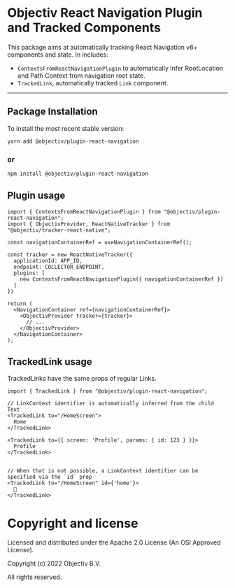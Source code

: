 # Objectiv React Navigation Plugin and Tracked Components

This package aims at automatically tracking React Navigation v6+ components and state. In includes: 
- `ContextsFromReactNavigationPlugin` to automatically infer RootLocation and Path Context from navigation root state.
- `TrackedLink`, automatically tracked `Link` component.

---
## Package Installation
To install the most recent stable version:

```sh
yarn add @objectiv/plugin-react-navigation
```

### or
```sh
npm install @objectiv/plugin-react-navigation
```

## Plugin usage
```tsx
import { ContextsFromReactNavigationPlugin } from "@objectiv/plugin-react-navigation";
import { ObjectivProvider, ReactNativeTracker } from "@objectiv/tracker-react-native";

const navigationContainerRef = useNavigationContainerRef();

const tracker = new ReactNativeTracker({
  applicationId: APP_ID,
  endpoint: COLLECTOR_ENDPOINT,
  plugins: [
    new ContextsFromReactNavigationPlugin({ navigationContainerRef })
  ]
})

return (
  <NavigationContainer ref={navigationContainerRef}>
    <ObjectivProvider tracker={tracker}>
      // ...
    </ObjectivProvider>
  </NavigationContainer>
);
```

## TrackedLink usage
TrackedLinks have the same props of regular Links.  

```tsx
import { TrackedLink } from "@objectiv/plugin-react-navigation";

// LinkContext identifier is automatically inferred from the child Text
<TrackedLink to="/HomeScreen">
  Home
</TrackedLink>

<TrackedLink to={{ screen: 'Profile', params: { id: 123 } }}>
  Profile
</TrackedLink>


// When that is not possible, a LinkContext identifier can be specified via the `id` prop 
<TrackedLink to="/HomeScreen" id={'home'}>
  🏡
</TrackedLink>
```

# Copyright and license
Licensed and distributed under the Apache 2.0 License (An OSI Approved License).

Copyright (c) 2022 Objectiv B.V.

All rights reserved.
